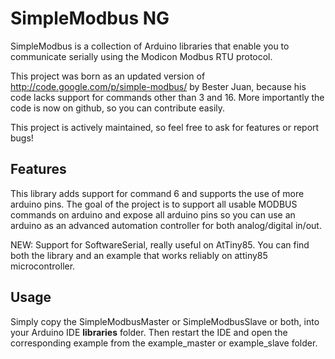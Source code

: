 # SimpleModbus NG

SimpleModbus is a collection of Arduino libraries that enable you to communicate serially using the Modicon Modbus RTU protocol.

This project was born as an updated version of http://code.google.com/p/simple-modbus/ by Bester Juan, because his code lacks support for commands other than 3 and 16. More importantly the code is now on github, so you can contribute easily.

This project is actively maintained, so feel free to ask for features or report bugs!

## Features

This library adds support for command 6 and supports the use of more arduino pins. 
The goal of the project is to support all usable MODBUS commands on arduino and expose all arduino pins so you can use an arduino as an advanced automation controller for both analog/digital in/out.

NEW: Support for SoftwareSerial, really useful on AtTiny85. You can find both the library and an example that works reliably on attiny85 microcontroller.

## Usage
Simply copy the SimpleModbusMaster or SimpleModbusSlave or both, into your Arduino IDE **libraries** folder. Then restart the IDE and open the corresponding example from the example_master or example_slave folder.

